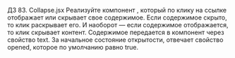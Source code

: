 ДЗ 83. Collapse.jsx
Реализуйте компонент <Collapse>, который по клику на ссылке отображает или скрывает свое содержимое.
Если содержимое
скрыто, то клик раскрывает его. И наоборот — если содержимое отображается, то клик скрывает контент.
Содержимое
передается в компонент через свойство text. За начальное состояние открытости, отвечает свойство opened,
которое по
умолчанию равно true.

 